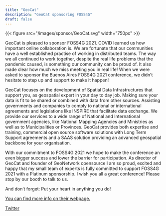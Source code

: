 ```yaml
---
title: "GeoCat"
description: "GeoCat sponsoring FOSS4G"
draft: false
---
```


{{< figure src="/images/sponsor/GeoCat.svg" width="750px" >}}

GeoCat is pleased to sponsor FOSS4G 2021. COVID learned us how important online collaboration is. We are fortunate that our communities have a well established practise of working in distributed teams. The way we all continued to work together, despite the real life problems that the pandemic caused, is something our community can be proud of. It also made clear how much we miss meeting you in real life! When we were asked to sponsor the Buenos Aires FOSS4G 2021 conference, we didn’t hesitate to step up and support to make it happen!

GeoCat focuses on the development of Spatial Data Infrastructures that support you, as geospatial expert in your day to day job. Making sure your data is fit to be shared or combined with data from other sources. Assisting governments and companies to comply to national or international agreements and legislations like INSPIRE that facilitate data exchange. We provide our services to a wide range of National and International government agencies, like National Mapping Agencies and Ministries as well as to Municipalities or Provinces.
GeoCat provides both expertise and training, commercial open source software solutions with Long Term Support agreements and a SAAS solution providing an advanced geospatial backbone for your organisation.

With our commitment to FOSS4G 2021 we hope to make the conference an even bigger success and lower the barrier for participation. As director of GeoCat and founder of GeoNetwork opensource I am so proud, excited and happy that my small team of experts is fully committed to support FOSS4G 2021 with a Platinum sponsorship. I wish you all a great conference! Please stop by our booth to talk to us. 

And don’t forget:
Put your heart in anything you do!

[You can find more info on their webpage.](https://www.geocat.net/)

[Twitter](twitter.com/geocat_bv/)
